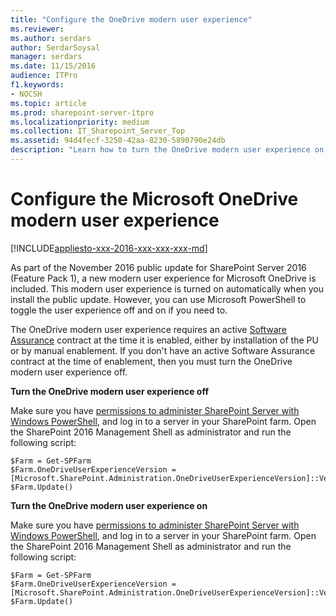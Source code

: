 ```yaml
---
title: "Configure the OneDrive modern user experience"
ms.reviewer: 
ms.author: serdars
author: SerdarSoysal
manager: serdars
ms.date: 11/15/2016
audience: ITPro
f1.keywords:
- NOCSH
ms.topic: article
ms.prod: sharepoint-server-itpro
ms.localizationpriority: medium
ms.collection: IT_Sharepoint_Server_Top
ms.assetid: 94d4fecf-3250-42aa-8230-5890790e24db
description: "Learn how to turn the OneDrive modern user experience on or off in SharePoint Server."
---
```


# Configure the Microsoft OneDrive modern user experience

[!INCLUDE[appliesto-xxx-2016-xxx-xxx-xxx-md](../includes/appliesto-xxx-2016-xxx-xxx-xxx-md.md)]
  
As part of the November 2016 public update for SharePoint Server 2016 (Feature Pack 1), a new modern user experience for Microsoft OneDrive is included. This modern user experience is turned on automatically when you install the public update. However, you can use Microsoft PowerShell to toggle the user experience off and on if you need to.
  
The OneDrive modern user experience requires an active [Software Assurance](https://www.microsoft.com/licensing/licensing-programs/software-assurance-default.aspx) contract at the time it is enabled, either by installation of the PU or by manual enablement. If you don't have an active Software Assurance contract at the time of enablement, then you must turn the OneDrive modern user experience off.
  
 **Turn the OneDrive modern user experience off**
  
Make sure you have [permissions to administer SharePoint Server with Windows PowerShell](/powershell/module/sharepoint-server/?view=sharepoint-ps), and log in to a server in your SharePoint farm. Open the SharePoint 2016 Management Shell as administrator and run the following script:
  
```
$Farm = Get-SPFarm
$Farm.OneDriveUserExperienceVersion = [Microsoft.SharePoint.Administration.OneDriveUserExperienceVersion]::Version1
$Farm.Update()

```

 **Turn the OneDrive modern user experience on**
  
Make sure you have [permissions to administer SharePoint Server with Windows PowerShell](/powershell/module/sharepoint-server/?view=sharepoint-ps), and log in to a server in your SharePoint farm. Open the SharePoint 2016 Management Shell as administrator and run the following script:
  
```
$Farm = Get-SPFarm
$Farm.OneDriveUserExperienceVersion = [Microsoft.SharePoint.Administration.OneDriveUserExperienceVersion]::Version2
$Farm.Update()

```


